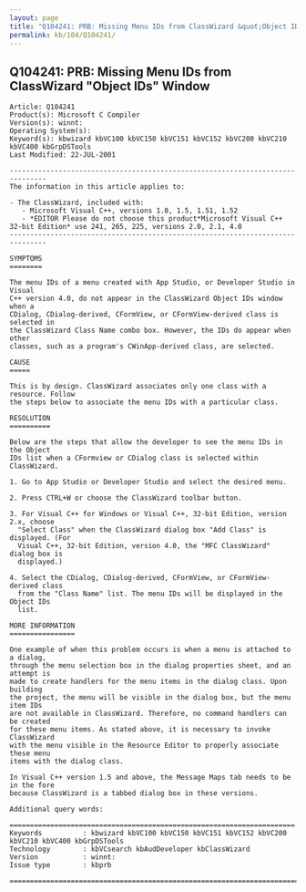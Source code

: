 ```yaml
---
layout: page
title: "Q104241: PRB: Missing Menu IDs from ClassWizard &quot;Object IDs&quot; Window"
permalink: kb/104/Q104241/
---
```


## Q104241: PRB: Missing Menu IDs from ClassWizard &quot;Object IDs&quot; Window

	Article: Q104241
	Product(s): Microsoft C Compiler
	Version(s): winnt:
	Operating System(s): 
	Keyword(s): kbwizard kbVC100 kbVC150 kbVC151 kbVC152 kbVC200 kbVC210 kbVC400 kbGrpDSTools
	Last Modified: 22-JUL-2001
	
	-------------------------------------------------------------------------------
	The information in this article applies to:
	
	- The ClassWizard, included with:
	   - Microsoft Visual C++, versions 1.0, 1.5, 1.51, 1.52 
	   - *EDITOR Please do not choose this product*Microsoft Visual C++ 32-bit Edition* use 241, 265, 225, versions 2.0, 2.1, 4.0 
	-------------------------------------------------------------------------------
	
	SYMPTOMS
	========
	
	The menu IDs of a menu created with App Studio, or Developer Studio in Visual
	C++ version 4.0, do not appear in the ClassWizard Object IDs window when a
	CDialog, CDialog-derived, CFormView, or CFormView-derived class is selected in
	the ClassWizard Class Name combo box. However, the IDs do appear when other
	classes, such as a program's CWinApp-derived class, are selected.
	
	CAUSE
	=====
	
	This is by design. ClassWizard associates only one class with a resource. Follow
	the steps below to associate the menu IDs with a particular class.
	
	RESOLUTION
	==========
	
	Below are the steps that allow the developer to see the menu IDs in the Object
	IDs list when a CFormview or CDialog class is selected within ClassWizard.
	
	1. Go to App Studio or Developer Studio and select the desired menu.
	
	2. Press CTRL+W or choose the ClassWizard toolbar button.
	
	3. For Visual C++ for Windows or Visual C++, 32-bit Edition, version 2.x, choose
	  "Select Class" when the ClassWizard dialog box "Add Class" is displayed. (For
	  Visual C++, 32-bit Edition, version 4.0, the "MFC ClassWizard" dialog box is
	  displayed.)
	
	4. Select the CDialog, CDialog-derived, CFormView, or CFormView-derived class
	  from the "Class Name" list. The menu IDs will be displayed in the Object IDs
	  list.
	
	MORE INFORMATION
	================
	
	One example of when this problem occurs is when a menu is attached to a dialog,
	through the menu selection box in the dialog properties sheet, and an attempt is
	made to create handlers for the menu items in the dialog class. Upon building
	the project, the menu will be visible in the dialog box, but the menu item IDs
	are not available in ClassWizard. Therefore, no command handlers can be created
	for these menu items. As stated above, it is necessary to invoke ClassWizard
	with the menu visible in the Resource Editor to properly associate these menu
	items with the dialog class.
	
	In Visual C++ version 1.5 and above, the Message Maps tab needs to be in the fore
	because ClassWizard is a tabbed dialog box in these versions.
	
	Additional query words:
	
	======================================================================
	Keywords          : kbwizard kbVC100 kbVC150 kbVC151 kbVC152 kbVC200 kbVC210 kbVC400 kbGrpDSTools 
	Technology        : kbVCsearch kbAudDeveloper kbClassWizard
	Version           : winnt:
	Issue type        : kbprb
	
	=============================================================================
	
